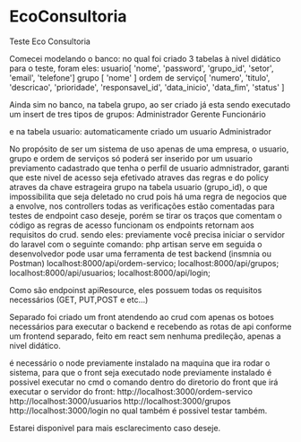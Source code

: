 # EcoConsultoria
 
Teste Eco Consultoria


Comecei modelando o banco: no qual foi criado 3 tabelas à nivel didático para o teste, foram eles:
usuario[
         'nome',
        'password',
        'grupo_id',
        'setor',
        'email',
        'telefone']
grupo [
    'nome'
]
ordem de serviço[
    'numero',
        'titulo',
        'descricao',
        'prioridade',
        'responsavel_id',
        'data_inicio',
        'data_fim',
        'status'
]

Ainda sim no banco, na tabela grupo, ao ser criado já esta sendo executado um insert de tres tipos de grupos:
Administrador
Gerente 
Funcionário

e na tabela usuario:
automaticamente criado um usuario Administrador

No propósito de ser um sistema de uso apenas de uma empresa, o usuario, grupo e ordem de serviços só poderá ser inserido por um usuario previamento cadastrado
que tenha o perfil de usuario admnistrador, garanti que este nivel de acesso seja efetivado atraves das regras e do policy atraves da chave estrageira grupo na
tabela usuario (grupo_id), o que impossibilita que seja deletado no crud pois há uma regra de negocios que a envolve, nos controllers todas as verificações estão
comentadas para testes de endpoint caso deseje, porém se tirar os traços que comentam o código as regras de acesso funcionam os endpoints retornam aos requisitos do crud.
 sendo eles:
 previamente você precisa iniciar o servidor do laravel com o seguinte comando: php artisan serve
 em seguida o desenvolvedor pode usar uma ferramenta de test backend (insmnia ou Postman)
 localhost:8000/api/ordem-servico;
 localhost:8000/api/grupos;
 localhost:8000/api/usuarios;
 localhost:8000/api/login;
 
 Como são endpoinst apiResource, eles possuem todas os requisitos necessários (GET, PUT,POST e etc...)

 Separado foi criado um front atendendo ao crud com apenas os botoes necessários para executar o backend 
 e recebendo as rotas de api conforme um frontend separado, feito em react sem nenhuma predileção, apenas a nivel didático.

 é necessário o node previamente instalado na maquina que ira rodar o sistema, para que o front seja executado
 node previamente instalado é possivel executar no cmd o comando dentro do diretorio do front que irá executar o servidor do front:
 http://localhost:3000/ordem-servico
http://localhost:3000/usuarios
http://localhost:3000/grupos
http://localhost:3000/login
 no qual também é possivel testar também.

 Estarei disponivel para mais esclarecimento caso deseje.

 






